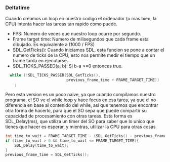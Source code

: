 ### Deltatime
Cuando creamos un loop en nuestro codigo el ordenador (o mas bien, la CPU) intenta hacer las tareas tan rapido como puede.

-  FPS: Numero de veces que nuestro loop ocurre por segundo.
-  Frame target time: Numero de milisegundos que cada frame esta dibujado. Es equivalente a (1000 / FPS)
-  SDL_GetTicks(): Cuando iniciamos SDL, esta funcion se pone a contar el numero de ticks de la CPU, esto nos 
    permite medir el tiempo que un frame tarda en ejecutarse.
-  SDL_TICKS_PASSED(a, b): Si b-a <=0 entonces true.

```C
  while (!SDL_TICKS_PASSED(SDL_GetTicks(),
                           previous_frame_time + FRAME_TARGET_TIME))
    ;
```

Pero esta version es un poco naive, ya que cuando compilamos nuestro programa, el SO ve el while loop y hace focus en esa tarea,
ya que el no diferencia en base al contenido del while, asi que tenemos que encontrar otra forma de hacerlo, para que el SO sepa
que puede compartir su capacidad de procesamiento con otras tareas. 
    Esta forma es SDL_Delay(ms), que utiliza un timer del SO para saber que lo unico que tienes que hacer es esperar, y mientras,
utilizar la CPU para otras cosas

```C
int time_to_wait = FRAME_TARGET_TIME - (SDL_GetTicks() - previous_frame_time);
if (time_to_wait > 0 && time_to_wait <= FRAME_TARGET_TIME){
    SDL_Delay(time_to_wait);
}
previous_frame_time = SDL_GetTicks();
```
